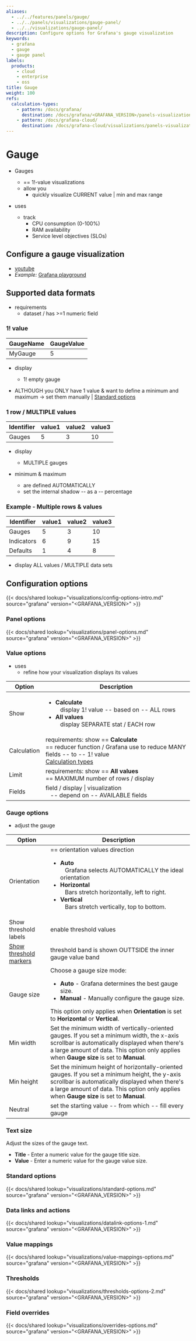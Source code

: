```yaml
---
aliases:
  - ../../features/panels/gauge/
  - ../../panels/visualizations/gauge-panel/
  - ../../visualizations/gauge-panel/
description: Configure options for Grafana's gauge visualization
keywords:
  - grafana
  - gauge
  - gauge panel
labels:
  products:
    - cloud
    - enterprise
    - oss
title: Gauge
weight: 100
refs:
  calculation-types:
    - pattern: /docs/grafana/
      destination: /docs/grafana/<GRAFANA_VERSION>/panels-visualizations/query-transform-data/calculation-types/
    - pattern: /docs/grafana-cloud/
      destination: /docs/grafana-cloud/visualizations/panels-visualizations/query-transform-data/calculation-types/
---
```


# Gauge

* Gauges
  * == 1!-value visualizations
  * allow you
    * quickly visualize CURRENT value | min and max range

* uses
  * track
    - CPU consumption (0-100%)
    - RAM availability
    - Service level objectives (SLOs)

## Configure a gauge visualization

* [youtube](https://www.youtube.com/watch?v=QwXj3y_YpnE)
* _Example:_ [Grafana playground](https://play.grafana.org/d/KIhkVD6Gk/)

## Supported data formats

* requirements
  * dataset / has >=1 numeric field

### 1! value

| GaugeName | GaugeValue |
| --------- | ---------- |
| MyGauge   | 5          |


* display
  * 1! empty gauge

* ALTHOUGH you ONLY have 1 value & want to define a minimum and maximum -> set them manually | [Standard options](#standard-options)

### 1 row / MULTIPLE values


| Identifier | value1 | value2 | value3 |
| ---------- | ------ | ------ | ------ |
| Gauges     | 5      | 3      | 10     |

* display
  * MULTIPLE gauges

* minimum & maximum
  * are defined AUTOMATICALLY
  * set the internal shadow -- as a -- percentage

### Example - Multiple rows & values

| Identifier | value1 | value2 | value3 |
| ---------- | ------ | ------ | ------ |
| Gauges     | 5      | 3      | 10     |
| Indicators | 6      | 9      | 15     |
| Defaults   | 1      | 4      | 8      |

* display ALL values / MULTIPLE data sets

## Configuration options

{{< docs/shared lookup="visualizations/config-options-intro.md" source="grafana" version="<GRAFANA_VERSION>" >}}

### Panel options

{{< docs/shared lookup="visualizations/panel-options.md" source="grafana" version="<GRAFANA_VERSION>" >}}

### Value options

* uses
  * refine how your visualization displays its values

| Option      | Description                                                                                                                                                                                         |
|-------------|-----------------------------------------------------------------------------------------------------------------------------------------------------------------------------------------------------|
| Show        | <ul><li>**Calculate** <br/> &nbsp;&nbsp; display 1! value -- based on -- ALL rows</li><li>**All values** <br/> &nbsp;&nbsp; display SEPARATE stat / EACH row                                        |
| Calculation | requirements: show == **Calculate** <br/> == reducer function / Grafana use to reduce MANY fields -- to -- 1! value <br/> [Calculation types](ref:calculation-types) |
| Limit       | requirements: show == **All values** <br/> == MAXIMUM number of rows / display                                                                                                                      |
| Fields      | field / display \| visualization  <br/>  &nbsp;&nbsp; -- depend on -- AVAILABLE fields                                                                                                              |

### Gauge options

* adjust the gauge

| Option                                            | Description                                                                                                                                                                                                                                                                                                   |
|---------------------------------------------------|---------------------------------------------------------------------------------------------------------------------------------------------------------------------------------------------------------------------------------------------------------------------------------------------------------------|
| Orientation                                       | == orientation values direction <br/> <ul><li>**Auto** <br/> &nbsp;&nbsp; Grafana selects AUTOMATICALLY the ideal orientation </li><li>**Horizontal** <br/> &nbsp;&nbsp; Bars stretch horizontally, left to right.</li> <li>**Vertical** <br/> &nbsp;&nbsp; Bars stretch vertically, top to bottom.</li></ul> |
| Show threshold labels                             | enable threshold values                                                                                                                                                                                                                                                                                       |
| [Show threshold markers](#show-threshold-markers) | threshold band is shown OUTTSIDE the inner gauge value band                                                                                                                                                                                                                                                   |
| Gauge size                                        | Choose a gauge size mode:<ul><li>**Auto** - Grafana determines the best gauge size.</li><li>**Manual** - Manually configure the gauge size.</li></ul>This option only applies when **Orientation** is set to **Horizontal** or **Vertical**.                                                                  |
| Min width                                         | Set the minimum width of vertically-oriented gauges. If you set a minimum width, the x-axis scrollbar is automatically displayed when there's a large amount of data. This option only applies when **Gauge size** is set to **Manual**.                                                                      |
| Min height                                        | Set the minimum height of horizontally-oriented gauges. If you set a minimum height, the y-axis scrollbar is automatically displayed when there's a large amount of data. This option only applies when **Gauge size** is set to **Manual**.                                                                  |
| Neutral                                           | set the starting value -- from which -- fill every gauge                                                                                                                                                                                                                                      |

### Text size

Adjust the sizes of the gauge text.

- **Title** - Enter a numeric value for the gauge title size.
- **Value** - Enter a numeric value for the gauge value size.

### Standard options

{{< docs/shared lookup="visualizations/standard-options.md" source="grafana" version="<GRAFANA_VERSION>" >}}

### Data links and actions

{{< docs/shared lookup="visualizations/datalink-options-1.md" source="grafana" version="<GRAFANA_VERSION>" >}}

### Value mappings

{{< docs/shared lookup="visualizations/value-mappings-options.md" source="grafana" version="<GRAFANA_VERSION>" >}}

### Thresholds

{{< docs/shared lookup="visualizations/thresholds-options-2.md" source="grafana" version="<GRAFANA_VERSION>" >}}

### Field overrides

{{< docs/shared lookup="visualizations/overrides-options.md" source="grafana" version="<GRAFANA_VERSION>" >}}
